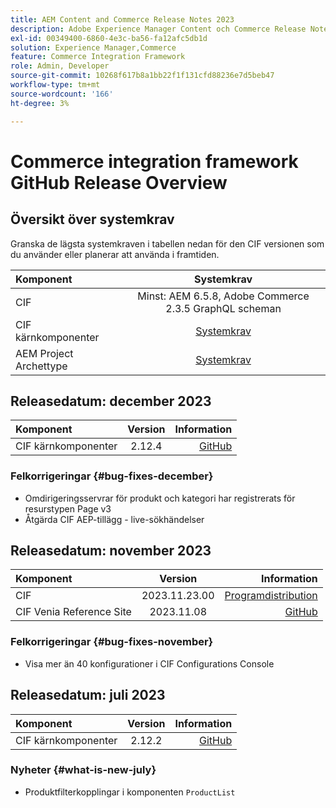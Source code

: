 ```yaml
---
title: AEM Content and Commerce Release Notes 2023
description: Adobe Experience Manager Content och Commerce Release Notes 2023.
exl-id: 00349400-6860-4e3c-ba56-fa12afc5db1d
solution: Experience Manager,Commerce
feature: Commerce Integration Framework
role: Admin, Developer
source-git-commit: 10268f617b8a1bb22f1f131cfd88236e7d5beb47
workflow-type: tm+mt
source-wordcount: '166'
ht-degree: 3%

---
```


# Commerce integration framework GitHub Release Overview

## Översikt över systemkrav

Granska de lägsta systemkraven i tabellen nedan för den CIF versionen som du använder eller planerar att använda i framtiden.

| Komponent | Systemkrav |
|:-------|:-----------------------------------------------------------------------------------------------:|
| CIF | Minst: AEM 6.5.8, Adobe Commerce 2.3.5 GraphQL scheman |
| CIF kärnkomponenter | [Systemkrav](https://github.com/adobe/aem-core-cif-components/blob/master/VERSIONS.md) |
| AEM Project Archettype | [Systemkrav](https://github.com/adobe/aem-project-archetype/blob/master/VERSIONS.md) |

## Releasedatum: december 2023

| Komponent | Version | Information |
|:-------|:-------:|-----------------------------------------------------------------------------------------------------------:|
| CIF kärnkomponenter | 2.12.4 | [GitHub](https://github.com/adobe/aem-core-cif-components/releases/tag/core-cif-components-reactor-2.12.4) |

### Felkorrigeringar {#bug-fixes-december}

* Omdirigeringsservrar för produkt och kategori har registrerats för resurstypen Page v3
* Åtgärda CIF AEP-tillägg - live-sökhändelser

## Releasedatum: november 2023

| Komponent | Version | Information |
|:-------|:-------------:|----------------------------------------------------------------------------------------------------------------------------------------------------------------------------------------------------------------------------------------------------:|
| CIF | 2023.11.23.00 | [Programdistribution](https://experience.adobe.com/#/downloads/content/software-distribution/en/aem.html?package=%2Fcontent%2Fsoftware-distribution%2Fen%2Fdetails.html%2Fcontent%2Fdam%2Faem%2Fpublic%2Faem-commerce-addon-65-2023.11.23.00.zip) |
| CIF Venia Reference Site | 2023.11.08 | [GitHub](https://github.com/adobe/aem-cif-guides-venia/releases/tag/venia-2023.11.08) |

### Felkorrigeringar {#bug-fixes-november}

* Visa mer än 40 konfigurationer i CIF Configurations Console

## Releasedatum: juli 2023

| Komponent | Version | Information |
|:-------|:-------:|--------------------------------------------------------------------------------------------------------------:|
| CIF kärnkomponenter | 2.12.2 | [GitHub](https://github.com/adobe/aem-core-cif-components/releases/tag/core-cif-components-reactor-2.12.2) |

### Nyheter {#what-is-new-july}

* Produktfilterkopplingar i komponenten `ProductList`
